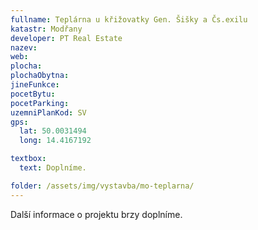 ```yaml
---
fullname: Teplárna u křižovatky Gen. Šišky a Čs.exilu
katastr: Modřany
developer: PT Real Estate
nazev:
web:
plocha:
plochaObytna:
jineFunkce:
pocetBytu:
pocetParking:
uzemniPlanKod: SV
gps:
  lat: 50.0031494
  long: 14.4167192

textbox:
  text: Doplníme.

folder: /assets/img/vystavba/mo-teplarna/
---
```


Další informace o projektu brzy doplníme.
